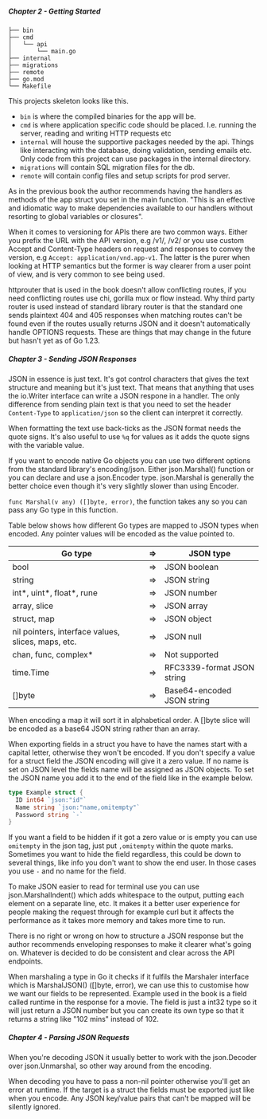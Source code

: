 ##### Chapter 2 - Getting Started

```
├── bin
├── cmd
│   └── api
│       └── main.go
├── internal
├── migrations
├── remote
├── go.mod
└── Makefile
```

This projects skeleton looks like this. 
- `bin` is where the compiled binaries for the app will be.
- `cmd` is where application specific code should be placed. I.e. running the server, reading and writing HTTP requests etc
- `internal` will house the supportive packages needed by the api. Things like interacting with the database, doing validation, sending emails etc. Only code from this project can use packages in the internal directory.
- `migrations` will contain SQL migration files for the db.
- `remote` will contain config files and setup scripts for prod server.

As in the previous book the author recommends having the handlers as methods of the app struct you set in the main function. "This is an effective and idiomatic way to make dependencies available to our handlers without resorting to global variables or closures".

When it comes to versioning for APIs there are two common ways. Either you prefix the URL with the API version, e.g /v1/, /v2/ or you use custom Accept and Content-Type headers on request and responses to convey the version, e.g `Accept: application/vnd.app-v1`. The latter is the purer when looking at HTTP semantics but the former is way clearer from a user point of view, and is very common to see being used.

httprouter that is used in the book doesn't allow conflicting routes, if you need conflicting routes use chi, gorilla mux or flow instead. Why third party router is used instead of standard library router is that the standard one sends plaintext 404 and 405 responses when matching routes can't be found even if the routes usually returns JSON and it doesn't automatically handle OPTIONS requests. These are things that may change in the future but hasn't yet as of Go 1.23.

##### Chapter 3 - Sending JSON Responses

JSON in essence is just text. It's got control characters that gives the text structure and meaning but it's just text. That means that anything that uses the io.Writer interface can write a JSON respone in a handler. The only difference from sending plain text is that you need to set the header `Content-Type` to `application/json` so the client can interpret it correctly.

When formatting the text use back-ticks as the JSON format needs the quote signs. It's also useful to use `%q` for values as it adds the quote signs with the variable value.

If you want to encode native Go objects you can use two different options from the standard library's encoding/json. Either json.Marshal() function or you can declare and use a json.Encoder type. json.Marshal is generally the better choice even though it's very slightly slower than using Encoder.

`func Marshal(v any) ([]byte, error)`, the function takes any so you can pass any Go type in this function.

Table below shows how different Go types are mapped to JSON types when encoded. Any pointer values will be encoded as the value pointed to.

| Go type                                            | ⇒   | JSON type                  |
| -------------------------------------------------- | --- | -------------------------- |
| bool                                               | ⇒   | JSON boolean               |
| string                                             | ⇒   | JSON string                |
| int*, uint\*, float\*, rune                        | ⇒   | JSON number                |
| array, slice                                       | ⇒   | JSON array                 |
| struct, map                                        | ⇒   | JSON object                |
| nil pointers, interface values, slices, maps, etc. | ⇒   | JSON null                  |
| chan, func, complex\*                              | ⇒   | Not supported              |
| time.Time                                          | ⇒   | RFC3339-format JSON string |
| []byte                                             | ⇒   | Base64-encoded JSON string |
When encoding a map it will sort it in alphabetical order. A []byte slice will be encoded as a base64 JSON string rather than an array.

When exporting fields in a struct you have to have the names start with a capital letter, otherwise they won't be encoded. If you don't specify a value for a struct field the JSON encoding will give it a zero value. If no name is set on JSON level the fields name will be assigned as JSON objects. To set the JSON name you add it to the end of the field like in the example below.

```go
type Example struct {
  ID int64 `json:"id"`
  Name string `json:"name,omitempty"`
  Password string `-`
}
```

If you want a field to be hidden if it got a zero value or is empty you can use `omitempty` in the json tag, just put `,omitempty` within the quote marks. Sometimes you want to hide the field regardless, this could be down to several things, like info you don't want to show the end user. In those cases you use `-` and no name for the field.

To make JSON easier to read for terminal use you can use json.MarshalIndent() which adds whitespace to the output, putting each element on a separate line, etc. It makes it a better user experience for people making the request through for example curl but it affects the performance as it takes more memory and takes more time to run.

There is no right or wrong on how to structure a JSON response but the author recommends enveloping responses to make it clearer what's going on. Whatever is decided to do be consistent and clear across the API endpoints.

When marshaling a type in Go it checks if it fulfils the Marshaler interface which is MarshalJSON() ([]byte, error), we can use this to customise how we want our fields to be represented. Example used in the book is a field called runtime in the response for a movie. The field is just a int32 type so it will just return a JSON number but you can create its own type so that it returns a string like "102 mins" instead of 102.

##### Chapter 4 - Parsing JSON Requests

When you're decoding JSON it usually better to work with the json.Decoder over json.Unmarshal, so other way around from the encoding.

When decoding you have to pass a non-nil pointer otherwise you'll get an error at runtime. If the target is a struct the fields must be exported just like when you encode. Any JSON key/value pairs that can't be mapped will be silently ignored.

